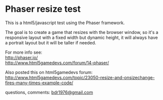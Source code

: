 Phaser resize test
==================
This is a html5/javascript test using the Phaser framework.

The goal is to create a game that resizes with the browser window,
so it's a responsive layout with a fixed width but dynamic height,
it will always have a portrait layout but it will be taller if needed.

For more info see:  
http://phaser.io/  
http://www.html5gamedevs.com/forum/14-phaser/

Also posted this on html5gamedevs forum:  
http://www.html5gamedevs.com/topic/23050-resize-and-onsizechange-fires-many-times-example-code/

questions, comments: bdr1976@gmail.com